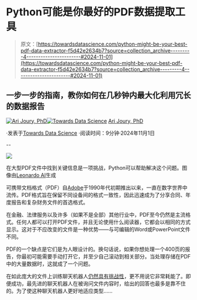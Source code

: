 # Python可能是你最好的PDF数据提取工具

> 原文：[https://towardsdatascience.com/python-might-be-your-best-pdf-data-extractor-f5d42e2634b7?source=collection_archive---------4-----------------------#2024-11-01](https://towardsdatascience.com/python-might-be-your-best-pdf-data-extractor-f5d42e2634b7?source=collection_archive---------4-----------------------#2024-11-01)

## 一步一步的指南，教你如何在几秒钟内最大化利用冗长的数据报告

[](https://arijoury.medium.com/?source=post_page---byline--f5d42e2634b7--------------------------------)[![Ari Joury, PhD](../Images/5b9e49279fb3f26373b393f29a4daaf7.png)](https://arijoury.medium.com/?source=post_page---byline--f5d42e2634b7--------------------------------)[](https://towardsdatascience.com/?source=post_page---byline--f5d42e2634b7--------------------------------)[![Towards Data Science](../Images/a6ff2676ffcc0c7aad8aaf1d79379785.png)](https://towardsdatascience.com/?source=post_page---byline--f5d42e2634b7--------------------------------) [Ari Joury, PhD](https://arijoury.medium.com/?source=post_page---byline--f5d42e2634b7--------------------------------)

·发表于[Towards Data Science](https://towardsdatascience.com/?source=post_page---byline--f5d42e2634b7--------------------------------) ·阅读时间：9分钟·2024年11月1日

--

![](../Images/c42e7603317a87220ce84d21a76a847b.png)

在大型PDF文件中找到关键信息是一项挑战，Python可以帮助解决这个问题。图像由[Leonardo AI](https://app.leonardo.ai/image-generation)生成

可携带文档格式（PDF）自[Adobe](https://www.prepressure.com/pdf/basics/history)于1990年代初期推出以来，一直在数字世界中流传。PDF格式旨在保留不同设备间的格式一致性，因此迅速成为了分享合同、年度报告和复杂财务文件的首选格式。

在金融、法律服务以及许多（如果不是全部）其他行业中，PDF至今仍然是主流格式。任何人都可以打开PDF文件，并且无论使用什么阅读器，它都会以相同的方式显示。这对于不应改变的文件是一种优势——与可编辑的Word或PowerPoint文件不同。

PDF的一个缺点是它们是为人眼设计的。换句话说，如果你想处理一个400页的报告，你最初可能需要手动打开它，并至少自己滚动到相关部分。当处理存储在PDF中的大量数据时，这就成了一个问题。

在如此庞大的文件上训练聊天机器人[仍然具有挑战性](https://community.openai.com/t/using-large-pdfs-to-make-a-chatbot/372228)，更不用说它非常耗能了。即便成功，最先进的聊天机器人在被询问文件内容时，给出的回答也最多是靠不住的。为了使这种聊天机器人更好地适应类型……

